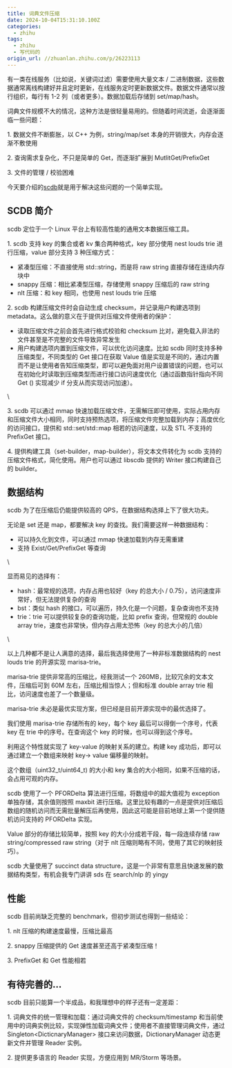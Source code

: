 ```yaml
---
title: 词典文件压缩
date: 2024-10-04T15:31:10.100Z
categories:
  - zhihu
tags:
  - zhihu
  - 写代码的
origin_url: //zhuanlan.zhihu.com/p/26223113
---
```

有一类在线服务（比如说，关键词过滤）需要使用大量文本 / 二进制数据，这些数据通常离线构建好并且定时更新，在线服务定时更新数据文件。数据文件通常以按行组织，每行有 1-2 列（或者更多）。数据加载后存储到 set/map/hash。

词典文件规模不大的情况，这种方法是很轻量易用的。但随着时间流逝，会逐渐面临一些问题：

1\. 数据文件不断膨胀，以 C++ 为例，string/map/set 本身的开销很大，内存会逐渐不敷使用

2\. 查询需求复杂化，不只是简单的 Get，而逐渐扩展到 MutlitGet/PrefixGet

3\. 文件的管理 / 校验困难

今天要介绍的[scdb](https://link.zhihu.com/?target=https%3A//github.com/robbinfan/cloud-scdb)就是用于解决这些问题的一个简单实现。

## SCDB 简介

scdb 定位于一个 Linux 平台上有较高性能的通用文本数据压缩工具。

1\. scdb 支持 key 的集合或者 kv 集合两种格式，key 部分使用 nest louds trie 进行压缩，value 部分支持 3 种压缩方式：

* 紧凑型压缩：不直接使用 std::string，而是将 raw string 直接存储在连续内存块中
* snappy 压缩：相比紧凑型压缩，存储使用 snappy 压缩后的 raw string
* nlt 压缩：和 key 相同，也使用 nest louds trie 压缩

2\. scdb 构建压缩文件时会自动生成 checksum，并记录用户构建选项到 metadata。这么做的意义在于提供对压缩文件使用者的保护：

* 读取压缩文件之前会首先进行格式校验和 checksum 比对，避免载入非法的文件甚至是不完整的文件导致异常发生
* 用户构建选项内置到压缩文件，可以优化访问速度。比如 scdb 同时支持多种压缩类型，不同类型的 Get 接口在获取 Value 值是实现是不同的，通过内置而不是让使用者告知压缩类型，即可以避免面对用户设置错误的问题，也可以在初始化时读取到压缩类型而进行接口访问速度优化（通过函数指针指向不同 Get () 实现减少 if 分支从而实现访问加速）。

\


3\. scdb 可以通过 mmap 快速加载压缩文件，无需解压即可使用，实际占用内存和压缩文件大小相同，同时支持预热选项，将压缩文件完整加载到内存；高度优化的访问接口，提供和 std::set/std::map 相若的访问速度，以及 STL 不支持的 PrefixGet 接口。

4\. 提供构建工具（set-builder，map-builder），将文本文件转化为 scdb 支持的压缩文件格式，简化使用。用户也可以通过 libscdb 提供的 Writer 接口构建自己的 builder。

## 数据结构

scdb 为了在压缩后仍能提供较高的 QPS，在数据结构选择上下了很大功夫。

无论是 set 还是 map，都要解决 key 的查找。我们需要这样一种数据结构：

* 可以持久化到文件，可以通过 mmap 快速加载到内存无需重建
* 支持 Exist/Get/PrefixGet 等查询

\


显而易见的选择有：

* hash：最常规的选项，内存占用也较好（key 的总大小 / 0.75），访问速度非常好，但无法提供复杂的查询
* bst：类似 hash 的接口，可以遍历，持久化是一个问题，复杂查询也不支持
* trie：trie 可以提供较复杂的查询功能，比如 prefix 查询，但常规的 double array trie，速度也非常快，但内存占用太恐怖（key 的总大小的几倍）

\


以上几种都不是让人满意的选择，最后我选择使用了一种非标准数据结构的 nest louds trie 的开源实现 marisa-trie。

marisa-trie 提供非常高的压缩比，经我测试一个 260MB，比较冗余的文本文件，压缩后可到 60M 左右，压缩比相当惊人；但和标准 double array trie 相比，访问速度也差了一个数量级。

marisa-trie 未必是最优实现方案，但已经是目前开源实现中的最优选择了。

我们使用 marisa-trie 存储所有的 key，每个 key 最后可以得倒一个序号，代表 key 在 trie 中的序号。在查询这个 key 的时候，也可以得到这个序号。

利用这个特性就实现了 key-value 的映射关系的建立。构建 key 成功后，即可以通过建立一个数组来映射 key-> value 偏移量的映射。

这个数组（uint32\_t/uint64\_t) 的大小和 key 集合的大小相同，如果不压缩的话，会占用可观的内存。

scdb 使用了一个 PFORDelta 算法进行压缩，将数组中的超大值视为 exception 单独存储，其余值则按照 maxbit 进行压缩。这里比较有趣的一点是提供对压缩后数组的随机访问而无需批量解压后再使用，因此这可能是目前地球上第一个提供随机访问支持的 PFORDelta 实现。

Value 部分的存储比较简单，按照 key 的大小分成若干段，每一段连续存储 raw string/compressed raw string（对于 nlt 压缩则略有不同，使用了其它的映射技巧）。

scdb 大量使用了 succinct data structure，这是一个非常有意思且快速发展的数据结构类型，有机会我专门讲讲 sds 在 search/nlp 的 yingy

## 性能

scdb 目前尚缺乏完整的 benchmark，但初步测试也得到一些结论：

1\. nlt 压缩的构建速度最慢，压缩比最高

2\. snappy 压缩提供的 Get 速度甚至还高于紧凑型压缩！

3\. PrefixGet 和 Get 性能相若

## 有待完善的...

scdb 目前只能算一个半成品，和我理想中的样子还有一定差距：

1\. 词典文件的统一管理和加载：通过词典文件的 checksum/timestamp 和当前使用中的词典实例比较，实现弹性加载词典文件；使用者不直接管理词典文件，通过 Singleton\<DicticnaryManager> 接口来访问数据，DictionaryManager 动态更新文件并管理 Reader 实例。

2\. 提供更多语言的 Reader 实现，方便应用到 MR/Storm 等场景。
